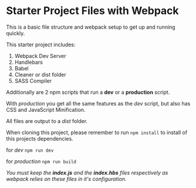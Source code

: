 # Starter Project Files with Webpack

This is a basic file structure and webpack setup to get up and running quickly.

This starter project includes:

1. Webpack Dev Server
1. Handlebars
1. Babel
1. Cleaner or dist folder
1. SASS Compiler

Additionally are 2 npm scripts that run a **dev** or a **production** script.

With _production_ you get all the same features as the _dev_ script, but also has CSS and JavaScript Minification.

All files are output to a _dist_ folder.

When cloning this project, please remember to run `npm install` to install of this projects dependencies.

for _dev_
`npm run dev`

for _production_
`npm run build`

_You must keep the **index.js** and the **index.hbs** files respectively as webpack relies on these files in it's configuration._

